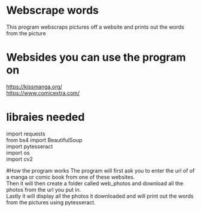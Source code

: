 # Webscrape words
 This program webscraps pictures off a website and prints out the words from the picture

# Websides you can use the program on 
https://kissmanga.org/ \
https://www.comicextra.com/

# libraies needed
import requests\
from bs4 import BeautifulSoup\
import pytesseract\
import os\
import cv2

#How the program works
The program will first ask you to enter the url of of a manga or comic book from one of these websites. \
Then it will then create a folder called web_photos and download all the photos from the url you put in. \
Lastly it will display all the photos it downloaded and will print out the words from the pictures using pytesseract.

